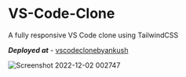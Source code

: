 # VS-Code-Clone
A fully responsive VS Code clone using TailwindCSS

***Deployed at*** - 
[vscodeclonebyankush](https://vscodeclonebyankush.netlify.app)

![Screenshot 2022-12-02 002747](https://user-images.githubusercontent.com/118118102/205291670-a5ac6b3f-ebba-4da1-a66d-735919a45c4a.png)